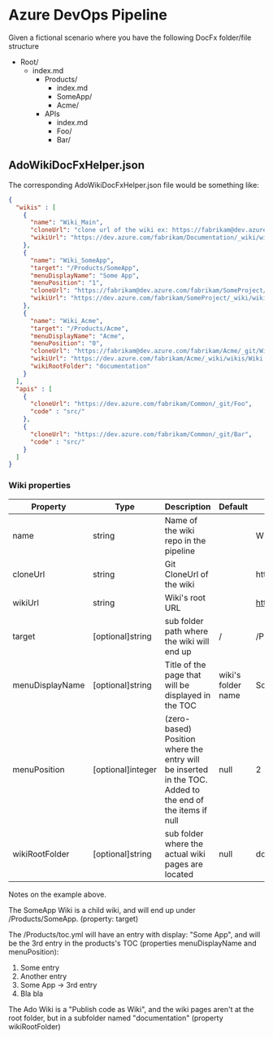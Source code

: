 # Azure DevOps Pipeline

Given a fictional scenario where you have the following DocFx folder/file structure

- Root/
  - index.md
    - Products/
      - index.md
      - SomeApp/
      - Acme/
    - APIs
      - index.md
      - Foo/
      - Bar/

## AdoWikiDocFxHelper.json

The corresponding AdoWikiDocFxHelper.json file would be something like:

```json
{
  "wikis" : [
    {
      "name": "Wiki_Main",
      "cloneUrl": "clone url of the wiki ex: https://fabrikam@dev.azure.com/fabrikam/Documentation/_git/Wiki.Main",
      "wikiUrl": "https://dev.azure.com/fabrikam/Documentation/_wiki/wikis/Wiki.Main"
    },
    {
      "name": "Wiki_SomeApp",
      "target": "/Products/SomeApp",
      "menuDisplayName": "Some App",
      "menuPosition": "1",
      "cloneUrl": "https://fabrikam@dev.azure.com/fabrikam/SomeProject/_git/Wiki.SomeApp",
      "wikiUrl": "https://dev.azure.com/fabrikam/SomeProject/_wiki/wikis/Wiki.SomeApp"
    },
    {
      "name": "Wiki_Acme",
      "target": "/Products/Acme",
      "menuDisplayName": "Acme",
      "menuPosition": "0",
      "cloneUrl": "https://fabrikam@dev.azure.com/fabrikam/Acme/_git/Wiki.Acme",
      "wikiUrl": "https://dev.azure.com/fabrikam/Acme/_wiki/wikis/Wiki.Acme",
      "wikiRootFolder": "documentation"
    }
  ],
  "apis" : [
    {
      "cloneUrl": "https://dev.azure.com/fabrikam/Common/_git/Foo",
      "code" : "src/"
    },
    {
      "cloneUrl": "https://dev.azure.com/fabrikam/Common/_git/Bar",
      "code" : "src/"
    }
  ]
}
```

### Wiki properties

| Property        | Type              | Description                                                       | Default            | Example                                                               |
|-----------------|-------------------|-------------------------------------------------------------------|--------------------|-----------------------------------------------------------------------|
| name            | string            | Name of the wiki repo in the pipeline                             |                    | Wiki_SomeApp                                                          |
| cloneUrl        | string            | Git CloneUrl of the wiki                                          |                    | https://fabrikam@dev.azure.com/fabrikam/SomeProject/_git/Wiki.SomeApp |
| wikiUrl         | string            | Wiki's root URL                                                   |                    | https://dev.azure.com/fabrikam/SomeProject/_wiki/wikis/Wiki.SomeApp   |
| target          | [optional]string  | sub folder path where the wiki will end up                        | /                  | /Products/SomeApp                                                     |
| menuDisplayName | [optional]string  | Title of the page that will be displayed in the TOC               | wiki's folder name | Some App                                                              |
| menuPosition    | [optional]integer | (zero-based) Position where the entry will be inserted in the TOC.  Added to the end of the items if null | null               | 2                                                                     |
| wikiRootFolder  | [optional]string  | sub folder where the actual wiki pages are located                | null               | documentation                                                         |

Notes on the example above.

The SomeApp Wiki is a child wiki, and will end up under /Products/SomeApp.  (property: target)

The /Products/toc.yml will have an entry with display: "Some App", and will be the 3rd entry in the products's TOC (properties menuDisplayName and menuPosition):

1. Some entry
1. Another entry
1. Some App -> 3rd entry
1. Bla bla

The Ado Wiki is a "Publish code as Wiki", and the wiki pages aren't at the root folder, but in a subfolder named "documentation" (property wikiRootFolder)
